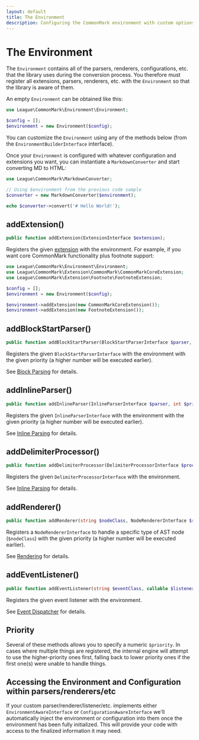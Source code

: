 ```yaml
---
layout: default
title: The Environment
description: Configuring the CommonMark environment with custom options and added functionality
---
```


# The Environment

The `Environment` contains all of the parsers, renderers, configurations, etc. that the library uses during the conversion process.  You therefore must register all extensions, parsers, renderers, etc. with the `Environment` so that the library is aware of them.

An empty `Environment` can be obtained like this:

```php
use League\CommonMark\Environment\Environment;

$config = [];
$environment = new Environment($config);
```

You can customize the `Environment` using any of the methods below (from the `EnvironmentBuilderInterface` interface).

Once your `Environment` is configured with whatever configuration and extensions you want, you can instantiate a `MarkdownConverter` and start converting MD to HTML:

```php
use League\CommonMark\MarkdownConverter;

// Using $environment from the previous code sample
$converter = new MarkdownConverter($environment);

echo $converter->convert('# Hello World!');
```

## addExtension()

```php
public function addExtension(ExtensionInterface $extension);
```

Registers the given [extension](/2.4/customization/extensions/) with the environment.  For example, if you want core CommonMark functionality plus footnote support:

```php
use League\CommonMark\Environment\Environment;
use League\CommonMark\Extension\CommonMark\CommonMarkCoreExtension;
use League\CommonMark\Extension\Footnote\FootnoteExtension;

$config = [];
$environment = new Environment($config);

$environment->addExtension(new CommonMarkCoreExtension());
$environment->addExtension(new FootnoteExtension());
```

## addBlockStartParser()

```php
public function addBlockStartParser(BlockStartParserInterface $parser, int $priority = 0);
```

Registers the given `BlockStartParserInterface` with the environment with the given priority (a higher number will be executed earlier).

See [Block Parsing](/2.4/customization/block-parsing/) for details.

## addInlineParser()

```php
public function addInlineParser(InlineParserInterface $parser, int $priority = 0);
```

Registers the given `InlineParserInterface` with the environment with the given priority (a higher number will be executed earlier).

See [Inline Parsing](/2.4/customization/inline-parsing/) for details.

## addDelimiterProcessor()

```php
public function addDelimiterProcessor(DelimiterProcessorInterface $processor);
```

Registers the given `DelimiterProcessorInterface` with the environment.

See [Inline Parsing](/2.4/customization/delimiter-processing/) for details.

## addRenderer()

```php
public function addRenderer(string $nodeClass, NodeRendererInterface $renderer, int $priority = 0);
```

Registers a `NodeRendererInterface` to handle a specific type of AST node (`$nodeClass`)  with the given priority (a higher number will be executed earlier).

See [Rendering](/2.4/customization/rendering/) for details.

## addEventListener()

```php
public function addEventListener(string $eventClass, callable $listener, int $priority = 0);
```

Registers the given event listener with the environment.

See [Event Dispatcher](/2.4/customization/event-dispatcher/) for details.

## Priority

Several of these methods allows you to specify a numeric `$priority`.  In cases where multiple things are registered, the internal engine will attempt to use the higher-priority ones first, falling back to lower priority ones if the first one(s) were unable to handle things.

## Accessing the Environment and Configuration within parsers/renderers/etc

If your custom parser/renderer/listener/etc. implements either `EnvironmentAwareInterface` or `ConfigurationAwareInterface` we'll automatically inject the environment or configuration into them once the environment has been fully initialized.  This will provide your code with access to the finalized information it may need.
